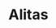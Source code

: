 ---
title: Alitas
date: 
draft: false

# descripcion
description : Alitas

materials: Plata 925

color: Plateado

dimensions: 1,3 cm

code: 01-03-0154

type: "Aros"

categories: []

price: $1.410,00

price_eftvo: $1.200,00

# Images
# first image will be shown in the product page
images:
  # - image: "images/path_to_image"
  # La ubicacion de las imagenes es imagenes/Aros/Aros.Microcubic/01-03-0154-alitas
  - image: "./images/aros/microcubic/01-03-0154-alitas_a.jpeg"
  - image: "./images/aros/microcubic/01-03-0154-alitas_b.jpeg"
---